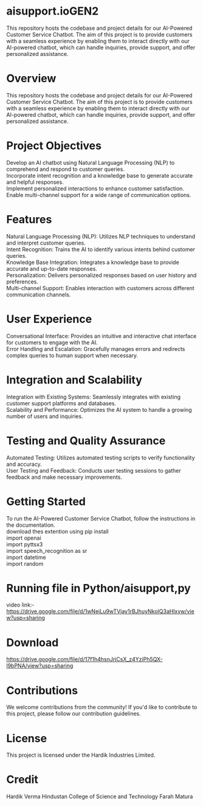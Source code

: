 # aisupport.ioGEN2
This repository hosts the codebase and project details for our AI-Powered Customer Service Chatbot. The aim of this project is to provide customers with a seamless experience by enabling them to interact directly with our AI-powered chatbot, which can handle inquiries, provide support, and offer personalized assistance.

# Overview
This repository hosts the codebase and project details for our AI-Powered Customer Service Chatbot. The aim of this project is to provide customers with a seamless experience by enabling them to interact directly with our AI-powered chatbot, which can handle inquiries, provide support, and offer personalized assistance.

# Project Objectives
Develop an AI chatbot using Natural Language Processing (NLP) to comprehend and respond to customer queries.<br>
Incorporate intent recognition and a knowledge base to generate accurate and helpful responses.<br>
Implement personalized interactions to enhance customer satisfaction.<br>
Enable multi-channel support for a wide range of communication options.<br>
# Features
Natural Language Processing (NLP): Utilizes NLP techniques to understand and interpret customer queries.<br>
Intent Recognition: Trains the AI to identify various intents behind customer queries.<br>
Knowledge Base Integration: Integrates a knowledge base to provide accurate and up-to-date responses.<br>
Personalization: Delivers personalized responses based on user history and preferences.<br>
Multi-channel Support: Enables interaction with customers across different communication channels.<br>
# User Experience
Conversational Interface: Provides an intuitive and interactive chat interface for customers to engage with the AI.<br>
Error Handling and Escalation: Gracefully manages errors and redirects complex queries to human support when necessary.<br>
# Integration and Scalability<br>
Integration with Existing Systems: Seamlessly integrates with existing customer support platforms and databases.<br>
Scalability and Performance: Optimizes the AI system to handle a growing number of users and inquiries.<br>
# Testing and Quality Assurance
Automated Testing: Utilizes automated testing scripts to verify functionality and accuracy.<br>
User Testing and Feedback: Conducts user testing sessions to gather feedback and make necessary improvements.<br>
# Getting Started
To run the AI-Powered Customer Service Chatbot, follow the instructions in the documentation.<br>
download thes extention using pip install <br>
import openai <br>
import pyttsx3 <br>
import speech_recognition as sr <br>
import datetime <br>
import random <br>

# Running file in Python/aisupport,py 
video link:-   https://drive.google.com/file/d/1wNejLu9wTVjay1rBJhuyNkoIQ3aHlxvw/view?usp=sharing

# Download
https://drive.google.com/file/d/17f1h4hsnJriCsX_z4YziPh5QX-l9bPNA/view?usp=sharing

# Contributions
We welcome contributions from the community! If you'd like to contribute to this project, please follow our contribution guidelines.

# License
This project is licensed under the Hardik Industries Limited.

# Credit
Hardik Verma Hindustan College of Science and Technology Farah Matura
